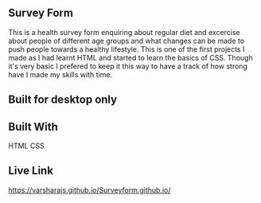 ## Survey Form

 This is a health survey form enquiring about regular diet and excercise about people of different age groups and what changes can be made to push people towards a healthy lifestyle. This is one of the first projects I made as I had learnt HTML and started to learn the basics of CSS. Though it's very basic I prefered to keep it this way to have a track of how strong have I made my skills with time.
 
 
## Built for desktop only


## Built With 

  HTML
  CSS
  
  
## Live Link
 
 https://varsharajs.github.io/Surveyform.github.io/
